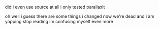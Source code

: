 did i even use source at all
i only tested parallaxlt

oh well i guess there are some things i changed
now we're dead and i am yapping
stop reading im confusing myself even more